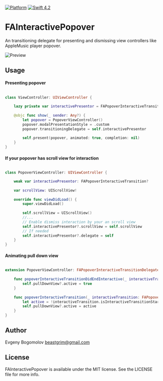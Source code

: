 [![Platform](https://img.shields.io/cocoapods/p/FloatingPanel.svg)](https://cocoapods.org/pods/FloatingPanel)
[![Swift 4.2](https://img.shields.io/badge/Swift-4.2-orange.svg?style=flat)](https://swift.org/)

#  FAInteractivePopover

An transitioning delegate for presenting and dismissing view controllers like AppleMusic player popover.

![Preview](https://github.com/beastgrim/FAPopoverInteractiveTransition/raw/master/Resources/Preview.gif)


## Usage

#### Presenting popover

```swift

class ViewController: UIViewController {
    
    lazy private var interactivePresentor = FAPopoverInteractiveTransition()
    
    @objc func show(_ sender: Any?) {
        let popover = PopoverViewController()
        popover.modalPresentationStyle = .custom
        popover.transitioningDelegate = self.interactivePresentor
        
        self.present(popover, animated: true, completion: nil)
    }
}
```

#### If your popover has scroll view for interaction

```swift

class PopoverViewController: UIViewController {

    weak var interactivePresentor: FAPopoverInteractiveTransition?
    
    var scrollView: UIScrollView!
    
    override func viewDidLoad() {
        super.viewDidLoad()
        
        self.scrollView = UIScrollView()
        //...
        // Enable dismiss interaction by your an scroll view
        self.interactivePresentor?.scrollView = self.scrollView
        // If needed
        self.interactivePresentor?.delegate = self
    }
}
```

#### Animating pull down view

```swift

extension PopoverViewController: FAPopoverInteractiveTransitionDelegate {
    
    func popoverInteractiveTransitionDidEndInteractive(_ interactiveTransition: FAPopoverInteractiveTransition) {
        self.pullDownView?.active = true
    }
    
    func popoverInteractiveTransition(_ interactiveTransition: FAPopoverInteractiveTransition, didChangeFractionCompleted fractionCompleted: CGFloat) {
        let active = !interactiveTransition.isInteractiveTransitionStarted || fractionCompleted == 0 || fractionCompleted == 1.0
        self.pullDownView?.active = active
    }
}
```


## Author

Evgeny Bogomolov <beastgrim@gmail.com>

## License

FAInteractivePopover is available under the MIT license. See the LICENSE file for more info.

